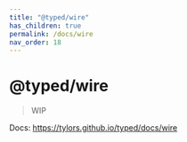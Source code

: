 ```yaml
---
title: "@typed/wire"
has_children: true
permalink: /docs/wire
nav_order: 18
---
```


# @typed/wire

> WIP

Docs: https://tylors.github.io/typed/docs/wire

